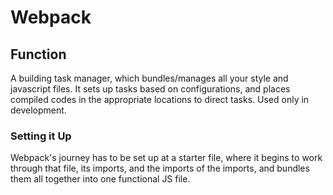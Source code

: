 # Webpack

## Function

A building task manager, which bundles/manages all your style and javascript files. It sets up tasks based on configurations, and places compiled codes in the appropriate locations to direct tasks. Used only in development. 

### Setting it Up

Webpack's journey has to be set up at a starter file, where it begins to work through that file, its imports, and the imports of the imports, and bundles them all together into one functional JS file. 

